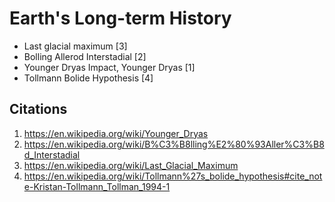 # Earth's Long-term History

- Last glacial maximum [3]
- Bolling Allerod Interstadial [2]
- Younger Dryas Impact, Younger Dryas [1]
- Tollmann Bolide Hypothesis [4]

## Citations

1. https://en.wikipedia.org/wiki/Younger_Dryas
2. https://en.wikipedia.org/wiki/B%C3%B8lling%E2%80%93Aller%C3%B8d_Interstadial
3. https://en.wikipedia.org/wiki/Last_Glacial_Maximum
4. https://en.wikipedia.org/wiki/Tollmann%27s_bolide_hypothesis#cite_note-Kristan-Tollmann_Tollman_1994-1